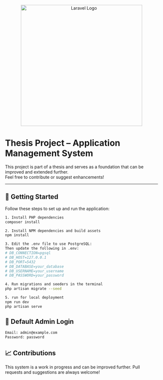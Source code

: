 <p align="center">
  <a href="https://laravel.com" target="_blank">
    <img src="https://raw.githubusercontent.com/laravel/art/master/logo-lockup/5%20SVG/2%20CMYK/1%20Full%20Color/laravel-logolockup-cmyk-red.svg" width="400" alt="Laravel Logo">
  </a>
</p>

# Thesis Project – Application Management System

This project is part of a thesis and serves as a foundation that can be improved and extended further.  
Feel free to contribute or suggest enhancements!

---

## 🚀 Getting Started

Follow these steps to set up and run the application:

```bash
1. Install PHP dependencies
composer install

2. Install NPM dependencies and build assets
npm install

3. Edit the .env file to use PostgreSQL:
Then update the following in .env:
# DB_CONNECTION=pgsql
# DB_HOST=127.0.0.1
# DB_PORT=5432
# DB_DATABASE=your_database
# DB_USERNAME=your_username
# DB_PASSWORD=your_password

4. Run migrations and seeders in the terminal
php artisan migrate --seed

5. run for local deployment
npm run dev
php artisan serve
```

## 📝 Default Admin Login

```bash
Email: admin@example.com
Password: password
```

## 📈 Contributions

This system is a work in progress and can be improved further.
Pull requests and suggestions are always welcome!


